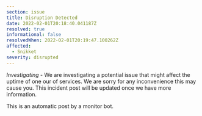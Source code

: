 ```yaml
---
section: issue
title: Disruption Detected
date: 2022-02-01T20:18:40.041187Z
resolved: true
informational: false
resolvedWhen: 2022-02-01T20:19:47.100262Z
affected:
  - Snikket
severity: disrupted
---
```

*Investigating* - We are investigating a potential issue that might affect the uptime of one our of services. We are sorry for any inconvenience this may cause you. This incident post will be updated once we have more information.

This is an automatic post by a monitor bot.
        